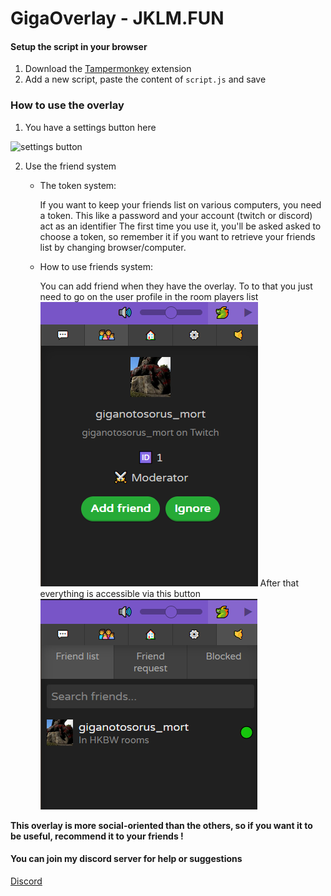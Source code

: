 # GigaOverlay - JKLM.FUN

#### Setup the script in your browser
1. Download the [Tampermonkey](https://www.tampermonkey.net) extension
2. Add a new script, paste the content of `script.js` and save

### How to use the overlay
1. You have a settings button here
<img src=".images/settingsButton.png" alt="settings button">

2. Use the friend system
    - The token system:

        If you want to keep your friends list on various computers, you need a token. This like a password and your account (twitch or discord) act as an identifier
        The first time you use it, you'll be asked asked to choose a token, so remember it if you want to retrieve your friends list by changing browser/computer.

    - How to use friends system:

        You can add friend when they have the overlay. To to that you just need to go on the user profile in the room players list
        <img src="./images/profile.png" alt="user profile">
        After that everything is accessible via this button
        <img src="./images/friendListPane.png" alt="friend list pane">


**This overlay is more social-oriented than the others, so if you want it to be useful, recommend it to your friends !**

#### You can join my discord server for help or suggestions
[Discord](http://discord.gg/Dsh49abxF7)